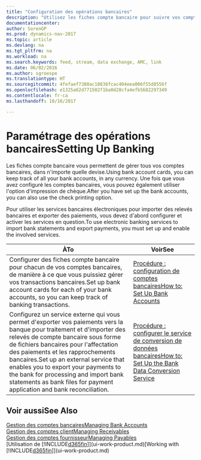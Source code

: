 ```yaml
---
title: "Configuration des opérations bancaires"
description: "Utilisez les fiches compte bancaire pour suivre vos comptes bancaires et paramétrer le flux bancaire pour échanger des données."
documentationcenter: 
author: SorenGP
ms.prod: dynamics-nav-2017
ms.topic: article
ms.devlang: na
ms.tgt_pltfrm: na
ms.workload: na
ms.search.keywords: feed, stream, data exchange, AMC, link
ms.date: 06/02/2016
ms.author: sgroespe
ms.translationtype: HT
ms.sourcegitcommit: 4fefaef7380ac10836fcac404eea006f55d8556f
ms.openlocfilehash: e1325a62d771502f1ba0d28cfa4efb5682297349
ms.contentlocale: fr-ca
ms.lasthandoff: 10/16/2017

---
```

# <a name="setting-up-banking"></a><span data-ttu-id="62ab8-103">Paramétrage des opérations bancaires</span><span class="sxs-lookup"><span data-stu-id="62ab8-103">Setting Up Banking</span></span>
<span data-ttu-id="62ab8-104">Les fiches compte bancaire vous permettent de gérer tous vos comptes bancaires, dans n'importe quelle devise.</span><span class="sxs-lookup"><span data-stu-id="62ab8-104">Using bank account cards, you can keep track of all your bank accounts, in any currency.</span></span> <span data-ttu-id="62ab8-105">Une fois que vous avez configuré les comptes bancaires, vous pouvez également utiliser l'option d'impression de chèque.</span><span class="sxs-lookup"><span data-stu-id="62ab8-105">After you have set up the bank accounts, you can also use the check printing option.</span></span>

<span data-ttu-id="62ab8-106">Pour utiliser les services bancaires électroniques pour importer des relevés bancaires et exporter des paiements, vous devez d'abord configurer et activer les services en question.</span><span class="sxs-lookup"><span data-stu-id="62ab8-106">To use electronic banking services to import bank statements and  export payments, you must set up and enable the involved services.</span></span>

| <span data-ttu-id="62ab8-107">À</span><span class="sxs-lookup"><span data-stu-id="62ab8-107">To</span></span> | <span data-ttu-id="62ab8-108">Voir</span><span class="sxs-lookup"><span data-stu-id="62ab8-108">See</span></span> |
| --- | --- |
| <span data-ttu-id="62ab8-109">Configurer des fiches compte bancaire pour chacun de vos comptes bancaires, de manière à ce que vous puissiez gérer vos transactions bancaires.</span><span class="sxs-lookup"><span data-stu-id="62ab8-109">Set up bank account cards for each of your bank accounts, so you can keep track of banking transactions.</span></span> |[<span data-ttu-id="62ab8-110">Procédure : configuration de comptes bancaires</span><span class="sxs-lookup"><span data-stu-id="62ab8-110">How to: Set Up Bank Accounts</span></span>](bank-how-setup-bank-accounts.md) |
| <span data-ttu-id="62ab8-111">Configurez un service externe qui vous permet d'exporter vos paiements vers la banque pour traitement et d'importer des relevés de compte bancaire sous forme de fichiers bancaires pour l'affectation des paiements et les rapprochements bancaires.</span><span class="sxs-lookup"><span data-stu-id="62ab8-111">Set up an external service that enables you to export your payments to the bank for processing  and import bank statements as bank files for payment application and bank reconciliation.</span></span> |[<span data-ttu-id="62ab8-112">Procédure : configurer le service de conversion de données bancaires</span><span class="sxs-lookup"><span data-stu-id="62ab8-112">How to: Set Up the Bank Data Conversion Service</span></span>](bank-how-setup-bank-data-conversion-service.md) |

## <a name="see-also"></a><span data-ttu-id="62ab8-113">Voir aussi</span><span class="sxs-lookup"><span data-stu-id="62ab8-113">See Also</span></span>
[<span data-ttu-id="62ab8-114">Gestion des comptes bancaires</span><span class="sxs-lookup"><span data-stu-id="62ab8-114">Managing Bank Accounts</span></span>](bank-manage-bank-accounts.md)  
[<span data-ttu-id="62ab8-115">Gestion des comptes client</span><span class="sxs-lookup"><span data-stu-id="62ab8-115">Managing Receivables</span></span>](receivables-manage-receivables.md)  
[<span data-ttu-id="62ab8-116">Gestion des comptes fournisseur</span><span class="sxs-lookup"><span data-stu-id="62ab8-116">Managing Payables</span></span>](payables-manage-payables.md)  
<span data-ttu-id="62ab8-117">[Utilisation de [!INCLUDE[d365fin](includes/d365fin_md.md)]](ui-work-product.md)</span><span class="sxs-lookup"><span data-stu-id="62ab8-117">[Working with [!INCLUDE[d365fin](includes/d365fin_md.md)]](ui-work-product.md)</span></span>

